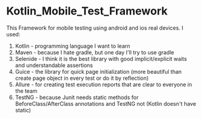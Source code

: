 # Kotlin_Mobile_Test_Framework
This Framework for mobile testing using android and ios real devices.
I used:
1. Kotlin - programming language I want to learn
2. Maven - because I hate gradle, but one day I'll try to use gradle
3. Selenide - I think it is the best library with good implicit/explicit waits and understandable assertions
4. Guice - the library for quick page initialization (more beautiful than create page object in every test or do it by reflection)
5. Allure - for creating test execution reports that are clear to everyone in the team
6. TestNG - because Junit needs static methods for BeforeClass/AfterClass annotations and TestNG not (Kotlin doesn't have static)
